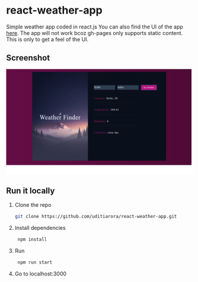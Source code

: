 # react-weather-app

Simple weather app coded in react.js
You can also find the UI of the app [here](https://uditiarora.github.io/react-weather-app/). The app will not work bcoz gh-pages only supports static content. This is only to get a feel of the UI.

## Screenshot
![img1](./screenshot.png)

## Run it locally
1. Clone the repo
	
   ```sh
   git clone https://github.com/uditiarora/react-weather-app.git
	```
2. Install dependencies

   ```sh
	npm install
	```
3. Run 
	
   ```sh
	npm run start
	```
4. Go to localhost:3000